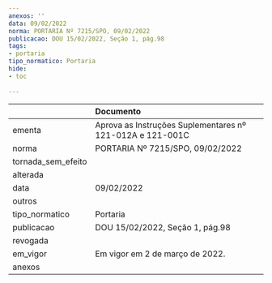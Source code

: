 ```yaml
---
anexos: ''
data: 09/02/2022
norma: PORTARIA Nº 7215/SPO, 09/02/2022
publicacao: DOU 15/02/2022, Seção 1, pág.98
tags:
- portaria
tipo_normatico: Portaria
hide: 
- toc 
 
---
```


|                    | Documento                                                 |
|:-------------------|:----------------------------------------------------------|
| ementa             | Aprova as Instruções Suplementares nº 121-012A e 121-001C |
| norma              | PORTARIA Nº 7215/SPO, 09/02/2022                          |
| tornada_sem_efeito |                                                           |
| alterada           |                                                           |
| data               | 09/02/2022                                                |
| outros             |                                                           |
| tipo_normatico     | Portaria                                                  |
| publicacao         | DOU 15/02/2022, Seção 1, pág.98                           |
| revogada           |                                                           |
| em_vigor           | Em vigor em 2 de março de 2022.                           |
| anexos             |                                                           |